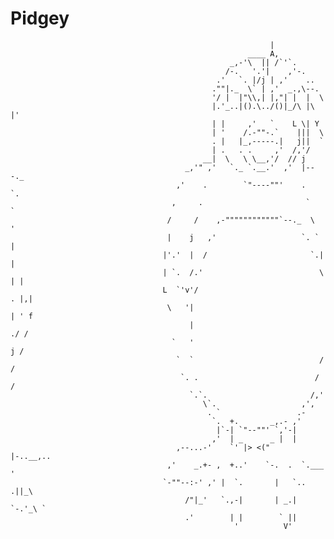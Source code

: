 # Pidgey
                                                              |
                                                         ____ A,
                                                     _,-'\  || /`'`.
                                                    /-.   '.'|    ,'-.
                                                  .'   `. |/j | ,'    ..
                                                 .""|._  \` | ,'  _.,\--.
                                                 '/ |  |"\\,| |,"| |  |  \
                                                 |.'_..|().\../()|_/\ |\ |'
                                                 | |     ,'   `    L \| Y
                                                 | '    /.-""-.`    |||  \
                                                 . |   |_,-----.|   j||  `
                                                 | .   . .     ,'  /,'/
                                               __|  \   \ \__,'/  // j
                                           _,'" ,'   `._ `.__.'  ,'  |---._
                                         ,'    .        `"----""'    .     `.
                                        ,     .                       `      `
                                       /     /    ,-""""""""""""`--._  \      '
                                       |    j   ,'                   `. `     |
                                      |'.'  |  /                       `.|    |
                                      | `.  /.'                          \  | |
                                      L  `'v'/                            . |,|
                                       \   '|                             | ' f
                                            |                             ./ /
                                        `   '                             j /
                                         `  `                            / /
                                          `. .                          / /
                                            `.`.                       /,'
                                               \`.                   ,',
                                                . `                 .-
                                                 `.  +.       _,.- ,'
                                                  |`-| `"--""' `,'-|
                                                 ,'  | _      _ |  |
                                         ,--...-'    `' |> <("     |-..__,..
                                       ,'    _.+- ,  +..'    `-.  .  `.___  '
                                      `-""--:-' ,' |  `.       |   `..   .||_\
                                           /"|_'   `.,-|       | _.|  `-.'_\ `
                                           .'        | |        ` ||
                                                      '          V' 
